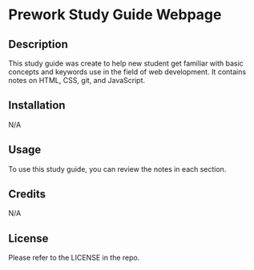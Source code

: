 # Prework Study Guide Webpage

## Description

This study guide was create to help new student get familiar with basic concepts and keywords use in the field of web development. It contains notes on HTML, CSS, git, and JavaScript.

## Installation

N/A

## Usage

To use this study guide, you can review the notes in each section.

## Credits

N/A

## License

Please refer to the LICENSE in the repo.

